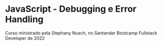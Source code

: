 # JavaScript - Debugging e Error Handling

Curso ministrado pela Stephany Nusch, no Santander Bootcamp Fullstack Developer de 2022 